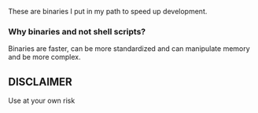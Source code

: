 These are binaries I put in my path to speed up development.

### Why binaries and not shell scripts?

Binaries are faster, can be more standardized and can manipulate memory and be more complex.

## DISCLAIMER

Use at your own risk